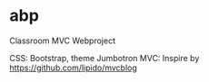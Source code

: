 # abp
Classroom MVC Webproject

CSS: Bootstrap, theme Jumbotron
MVC: Inspire by https://github.com/lipido/mvcblog
